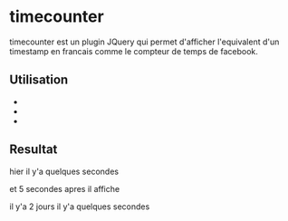 timecounter
===========
timecounter est un plugin JQuery qui permet d'afficher l'equivalent d'un timestamp en francais comme le compteur de temps de facebook.

Utilisation
-----------
+ <span class='counter' timestamp='172795' ></span><br>
+ <span class='counter' timestamp='1' ></span>
+ <script type='text/javascript'>
+ 	$('.counter').timecounter();
+ </script>

Resultat
--------
hier
il y'a quelques secondes

et 5 secondes apres il affiche

il y'a 2 jours
il y'a quelques secondes
